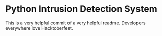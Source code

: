 # Python Intrusion Detection System

This is a very helpful commit of a very helpful readme. Developers everywhere love Hacktoberfest.

